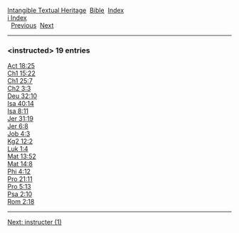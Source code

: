 [Intangible Textual Heritage](../../index)  [Bible](../index) 
[Index](index)   
[i Index](_i_)  
  [Previous](c05870)  [Next](c05872) 

------------------------------------------------------------------------

### &lt;instructed&gt; 19 entries

[Act 18:25](../kjv/act018.htm#025)  
[Ch1 15:22](../kjv/ch1015.htm#022)  
[Ch1 25:7](../kjv/ch1025.htm#007)  
[Ch2 3:3](../kjv/ch2003.htm#003)  
[Deu 32:10](../kjv/deu032.htm#010)  
[Isa 40:14](../kjv/isa040.htm#014)  
[Isa 8:11](../kjv/isa008.htm#011)  
[Jer 31:19](../kjv/jer031.htm#019)  
[Jer 6:8](../kjv/jer006.htm#008)  
[Job 4:3](../kjv/job004.htm#003)  
[Kg2 12:2](../kjv/kg2012.htm#002)  
[Luk 1:4](../kjv/luk001.htm#004)  
[Mat 13:52](../kjv/mat013.htm#052)  
[Mat 14:8](../kjv/mat014.htm#008)  
[Phi 4:12](../kjv/phi004.htm#012)  
[Pro 21:11](../kjv/pro021.htm#011)  
[Pro 5:13](../kjv/pro005.htm#013)  
[Psa 2:10](../kjv/psa002.htm#010)  
[Rom 2:18](../kjv/rom002.htm#018)  

------------------------------------------------------------------------

[Next: instructer (1)](c05872)
